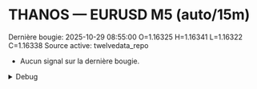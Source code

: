 # THANOS — EURUSD M5 (auto/15m)
Dernière bougie: 2025-10-29 08:55:00  O=1.16325  H=1.16341  L=1.16322  C=1.16338
Source active: twelvedata_repo

- Aucun signal sur la dernière bougie.

<details><summary>Debug</summary>

- TD_API_KEY manquant.

</details>